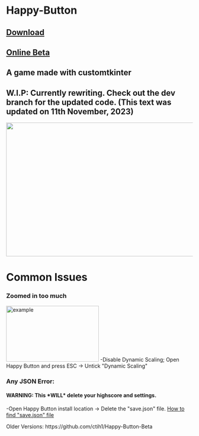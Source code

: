 # Happy-Button
## [Download](https://github.com/ctih1/Happy-Button/releases/latest)
## [Online Beta](https://replit.com/@CTIH/Happy-Button-Online-Beta)
<h2>A game made with customtkinter</h2>

## W.I.P: Currently rewriting. Check out the dev branch for the updated code. (This text was updated on 11th November, 2023) 


<img src="https://user-images.githubusercontent.com/78687256/230709646-714222ec-6a75-4092-9b15-e68e32c72827.gif" width="640" height="360"/>






<h1>Common Issues</h1>

<h3>Zoomed in too much</h3> 
<img width="250" height="150" alt="example" src="https://user-images.githubusercontent.com/78687256/232200084-c957dcdb-156c-4c55-b342-a254ce41b675.png">
-Disable Dynamic Scaling; Open Happy Button and press ESC -> Untick "Dynamic Scaling"

<h3>Any JSON Error:</h3>
<h4>WARNING: This *WILL* delete your highscore and settings.</h2>
-Open Happy Button install location -> Delete the "save.json" file. <a href="https://github.com/ctih1/Happy-Button/wiki/How-to-delete-%22save.json%22">How to find "save.json" file</a>

<p>Older Versions: https://github.com/ctih1/Happy-Button-Beta<p>
